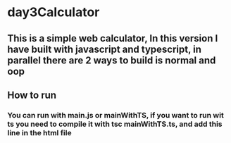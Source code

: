 # day3Calculator

## This is a simple web calculator, In this version I have built with javascript and typescript, in parallel there are 2 ways to build is normal and oop

## How to run

### You can run with main.js or mainWithTS, if you want to run wit ts you need to compile it with tsc mainWithTS.ts, and add this line in the html file
